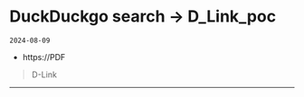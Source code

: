 # DuckDuckgo search -> D_Link_poc
`2024-08-09`

* https://PDF

<blockquote>
D-Link
</blockquote>

---

